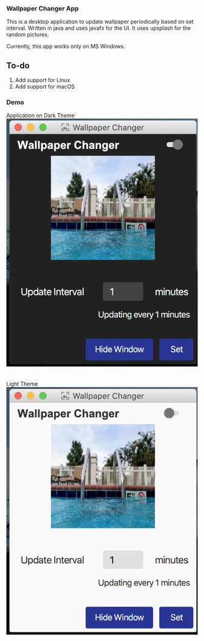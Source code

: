### Wallpaper Changer App

This is a desktop application to update wallpaper periodically
based on set interval. Written in java and uses javafx for the UI.
It uses upsplash for the random pictures.

Currently, this app works only on MS Windows.

To-do
-----
1. Add support for Linux
2. Add support for macOS


### Demo

Application on Dark Theme
\
![Dark Theme|300x200, 20%](demo/dark.png)
\
\
\
Light Theme
\
![Light Theme|300x200, 20%](demo/light.png)